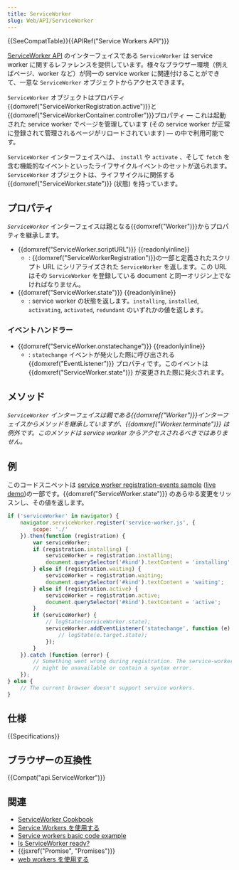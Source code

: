 ```yaml
---
title: ServiceWorker
slug: Web/API/ServiceWorker
---
```


{{SeeCompatTable}}{{APIRef("Service Workers API")}}

[ServiceWorker API](/ja/docs/Web/API/ServiceWorker_API) のインターフェイスである `ServiceWorker` は service worker に関するレファレンスを提供しています。様々なブラウザー環境（例えばページ、worker など）が同一の service worker に関連付けることができて、一意な `ServiceWorker` オブジェクトからアクセスできます。

`ServiceWorker` オブジェクトはプロバティ{{domxref("ServiceWorkerRegistration.active")}}と{{domxref("ServiceWorkerContainer.controller")}}プロパティ — これは起動された service worker でページを管理しています (その service worker が正常に登録されて管理されるページがリロードされています) — の中で利用可能です。

`ServiceWorker` インターフェイスへは、 `install` や `activate` 、そして `fetch` を含む機能的なイベントといったライフサイクルイベントのセットが送られます。`ServiceWorker` オブジェクトは、ライフサイクルに関係する {{domxref("ServiceWorker.state")}} (状態) を持っています。

## プロパティ

_`ServiceWorker`_ インターフェイスは親となる{{domxref("Worker")}}からプロパティを継承します。

- {{domxref("ServiceWorker.scriptURL")}} {{readonlyinline}}
  - : {{domxref("ServiceWorkerRegistration")}}の一部と定義されたスクリプト URL にシリアライズされた `ServiceWorker` を返します。この URL はその `ServiceWorker` を登録している document と同一オリジン上でなければなりません。
- {{domxref("ServiceWorker.state")}} {{readonlyinline}}
  - : service worker の状態を返します。`installing`, `installed`, `activating`, `activated`, `redundant` のいずれかの値を返します。

### イベントハンドラー

- {{domxref("ServiceWorker.onstatechange")}} {{readonlyinline}}
  - : `statechange` イベントが発火した際に呼び出される{{domxref("EventListener")}} プロパティです。このイベントは {{domxref("ServiceWorker.state")}} が変更された際に発火されます。

## メソッド

_`ServiceWorker` インターフェイスは親である{{domxref("Worker")}}インターフェイスからメソッドを継承していますが、{{domxref("Worker.terminate")}} は例外です。このメソッドは service worker からアクセスされるべきではありません。_

## 例

このコードスニペットは [service worker registration-events sample](https://github.com/GoogleChrome/samples/blob/gh-pages/service-worker/registration-events/index.html) ([live demo](https://googlechrome.github.io/samples/service-worker/registration-events/))の一部です。{{domxref("ServiceWorker.state")}} のあらゆる変更をリッスンし、その値を返します。

```js
if ('serviceWorker' in navigator) {
    navigator.serviceWorker.register('service-worker.js', {
        scope: './'
    }).then(function (registration) {
        var serviceWorker;
        if (registration.installing) {
            serviceWorker = registration.installing;
            document.querySelector('#kind').textContent = 'installing';
        } else if (registration.waiting) {
            serviceWorker = registration.waiting;
            document.querySelector('#kind').textContent = 'waiting';
        } else if (registration.active) {
            serviceWorker = registration.active;
            document.querySelector('#kind').textContent = 'active';
        }
        if (serviceWorker) {
            // logState(serviceWorker.state);
            serviceWorker.addEventListener('statechange', function (e) {
                // logState(e.target.state);
            });
        }
    }).catch (function (error) {
        // Something went wrong during registration. The service-worker.js file
        // might be unavailable or contain a syntax error.
    });
} else {
    // The current browser doesn't support service workers.
}
```

## 仕様

{{Specifications}}

## ブラウザーの互換性

{{Compat("api.ServiceWorker")}}

## 関連

- [ServiceWorker Cookbook](https://github.com/mdn/serviceworker-cookbook)
- [Service Workers を使用する](/ja/docs/Web/API/ServiceWorker_API/Using_Service_Workers)
- [Service workers basic code example](https://github.com/mdn/sw-test)
- [Is ServiceWorker ready?](https://jakearchibald.github.io/isserviceworkerready/)
- {{jsxref("Promise", "Promises")}}
- [web workers を使用する](/ja/docs/Web/Guide/Performance/Using_web_workers)
